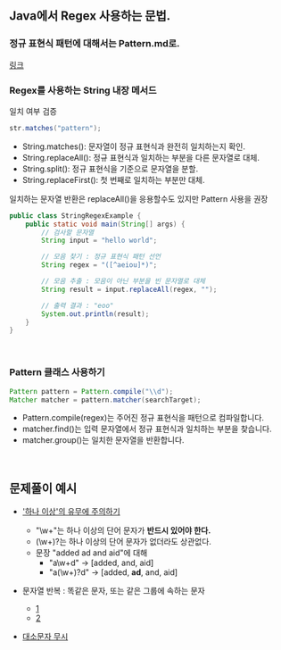 
## Java에서 Regex 사용하는 문법.

### 정규 표현식 패턴에 대해서는 Pattern.md로.
[링크](https://github.com/AtomicLiquors/Algorithm_Practice/blob/main/regex/Pattern.md)

### Regex를 사용하는 String 내장 메서드
일치 여부 검증
```java
str.matches("pattern");
```
- String.matches(): 문자열이 정규 표현식과 완전히 일치하는지 확인.
- String.replaceAll(): 정규 표현식과 일치하는 부분을 다른 문자열로 대체.
- String.split(): 정규 표현식을 기준으로 문자열을 분할.
- String.replaceFirst(): 첫 번째로 일치하는 부분만 대체.

일치하는 문자열 반환은 replaceAll()을 응용할수도 있지만 Pattern 사용을 권장
```java
public class StringRegexExample {
    public static void main(String[] args) {
        // 검사할 문자열
        String input = "hello world";

        // 모음 찾기 : 정규 표현식 패턴 선언
        String regex = "([^aeiou]*)";

        // 모음 추출 : 모음이 아닌 부분을 빈 문자열로 대체
        String result = input.replaceAll(regex, "");

        // 출력 결과 : "eoo"
        System.out.println(result);
    }
}

```

<br>

### Pattern 클래스 사용하기
```java
Pattern pattern = Pattern.compile("\\d");
Matcher matcher = pattern.matcher(searchTarget);
```
- Pattern.compile(regex)는 주어진 정규 표현식을 패턴으로 컴파일합니다.
- matcher.find()는 입력 문자열에서 정규 표현식과 일치하는 부분을 찾습니다.
- matcher.group()는 일치한 문자열을 반환합니다.

<br>

## 문제풀이 예시
- ['하나 이상'의 유무에 주의하기](https://github.com/AtomicLiquors/Algorithm_Practice/blob/main/regex/Main_9996.java)

    - "\w+"는 하나 이상의 단어 문자가 **반드시 있어야 한다.**
    - (\w+)?는 하나 이상의 단어 문자가 없더라도 상관없다.
    - 문장 "added ad and aid"에 대해
        - "a\w+d" -> [added, and, aid]
        - "a(\w+)?d" -> [added, **ad**, and, aid]
- 문자열 반복 : 똑같은 문자, 또는 같은 그룹에 속하는 문자
    - [1](https://github.com/AtomicLiquors/Algorithm_Practice/blob/main/regex/Main_4659.java)
    - [2](https://school.programmers.co.kr/learn/courses/30/lessons/133499)
- [대소문자 무시](https://github.com/AtomicLiquors/Algorithm_Practice/blob/main/regex/Main_5698.java)
  
